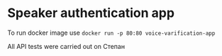 # Speaker authentication app
To run docker image use `docker run -p 80:80 voice-varification-app`

All API tests were carried out on Степан

